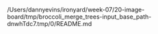 /Users/dannyevins/ironyard/week-07/20-image-board/tmp/broccoli_merge_trees-input_base_path-dnwhTdc7.tmp/0/README.md